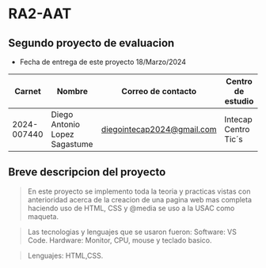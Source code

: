 # RA2-AAT
## Segundo proyecto de evaluacion

- Fecha de entrega de este proyecto 18/Marzo/2024

|Carnet|Nombre|Correo de contacto|Centro de estudio|
|------|------|------|------|
|2024-007440|Diego Antonio Lopez Sagastume|diegointecap2024@gmail.com|Intecap Centro Tic´s|

## Breve descripcion del proyecto

> En este proyecto se implemento toda la teoria y practicas vistas con 
> anterioridad acerca de la creacion de una pagina web mas completa haciendo uso de HTML, CSS y @media se uso a la USAC como maqueta.

> Las tecnologias y lenguajes que se usaron fueron:
> Software: VS Code.
> Hardware: Monitor, CPU, mouse y teclado basico.

> Lenguajes: HTML,CSS.  